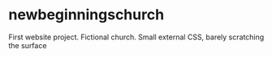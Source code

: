 # newbeginningschurch
First website project. Fictional church. Small external CSS, barely scratching the surface
